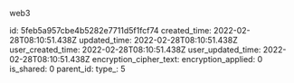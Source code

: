 web3

id: 5feb5a957cbe4b5282e7711d5f1fcf74
created_time: 2022-02-28T08:10:51.438Z
updated_time: 2022-02-28T08:10:51.438Z
user_created_time: 2022-02-28T08:10:51.438Z
user_updated_time: 2022-02-28T08:10:51.438Z
encryption_cipher_text: 
encryption_applied: 0
is_shared: 0
parent_id: 
type_: 5